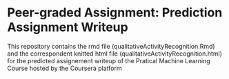 # Peer-graded Assignment: Prediction Assignment Writeup 

This repository contains the rmd file (qualitativeActivityRecognition.Rmd) and the correspondent knitted html file 
(qualitativeActivityRecognition.html) for the predicted assignement writeup of the Pratical Machine Learning Course hosted by 
the Coursera platform
